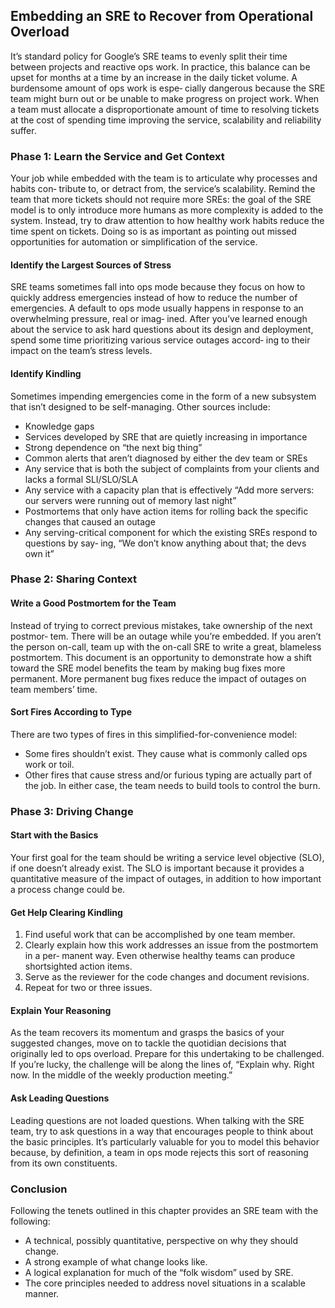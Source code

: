 ## Embedding an SRE to Recover from Operational Overload

It’s standard policy for Google’s SRE teams to evenly split their time between projects and reactive ops work. In practice, this balance can be upset for months at a time by an increase in the daily ticket volume. A burdensome amount of ops work is espe‐ cially dangerous because the SRE team might burn out or be unable to make progress on project work. When a team must allocate a disproportionate amount of time to resolving tickets at the cost of spending time improving the service, scalability and reliability suffer.

### Phase 1: Learn the Service and Get Context

Your job while embedded with the team is to articulate why processes and habits con‐ tribute to, or detract from, the service’s scalability. Remind the team that more tickets should not require more SREs: the goal of the SRE model is to only introduce more humans as more complexity is added to the system. Instead, try to draw attention to how healthy work habits reduce the time spent on tickets. Doing so is as important as pointing out missed opportunities for automation or simplification of the service.


#### Identify the Largest Sources of Stress

SRE teams sometimes fall into ops mode because they focus on how to quickly address emergencies instead of how to reduce the number of emergencies. A default to ops mode usually happens in response to an overwhelming pressure, real or imag‐ ined. After you’ve learned enough about the service to ask hard questions about its design and deployment, spend some time prioritizing various service outages accord‐ ing to their impact on the team’s stress levels.

#### Identify Kindling

Sometimes impending emergencies come in the form of a new subsystem that isn’t designed to be self-managing. Other sources include:

- Knowledge gaps
- Services developed by SRE that are quietly increasing in importance
- Strong dependence on “the next big thing”
- Common alerts that aren’t diagnosed by either the dev team or SREs
- Any service that is both the subject of complaints from your clients and lacks a formal SLI/SLO/SLA
- Any service with a capacity plan that is effectively “Add more servers: our servers were running out of memory last night”
- Postmortems that only have action items for rolling back the specific changes that caused an outage
- Any serving-critical component for which the existing SREs respond to questions by say‐ ing, “We don’t know anything about that; the devs own it”

### Phase 2: Sharing Context

#### Write a Good Postmortem for the Team

Instead of trying to correct previous mistakes, take ownership of the next postmor‐ tem. There will be an outage while you’re embedded. If you aren’t the person on-call, team up with the on-call SRE to write a great, blameless postmortem. This document is an opportunity to demonstrate how a shift toward the SRE model benefits the team by making bug fixes more permanent. More permanent bug fixes reduce the impact of outages on team members’ time.

#### Sort Fires According to Type

There are two types of fires in this simplified-for-convenience model:
- Some fires shouldn’t exist. They cause what is commonly called ops work or toil.
- Other fires that cause stress and/or furious typing are actually part of the job. In
either case, the team needs to build tools to control the burn.

### Phase 3: Driving Change

#### Start with the Basics

Your first goal for the team should be writing a service level objective (SLO), if one doesn’t already exist. The SLO is important because it provides a quantitative measure of the impact of outages, in addition to how important a process change could be.

#### Get Help Clearing Kindling

1. Find useful work that can be accomplished by one team member.
2. Clearly explain how this work addresses an issue from the postmortem in a per‐ manent way. Even otherwise healthy teams can produce shortsighted action items.
3. Serve as the reviewer for the code changes and document revisions.
4. Repeat for two or three issues.

#### Explain Your Reasoning

As the team recovers its momentum and grasps the basics of your suggested changes, move on to tackle the quotidian decisions that originally led to ops overload. Prepare for this undertaking to be challenged. If you’re lucky, the challenge will be along the lines of, “Explain why. Right now. In the middle of the weekly production meeting.”

#### Ask Leading Questions

Leading questions are not loaded questions. When talking with the SRE team, try to ask questions in a way that encourages people to think about the basic principles. It’s particularly valuable for you to model this behavior because, by definition, a team in ops mode rejects this sort of reasoning from its own constituents. 


### Conclusion

Following the tenets outlined in this chapter provides an SRE team with the following:
- A technical, possibly quantitative, perspective on why they should change.
- A strong example of what change looks like.
- A logical explanation for much of the “folk wisdom” used by SRE.
- The core principles needed to address novel situations in a scalable manner.



























